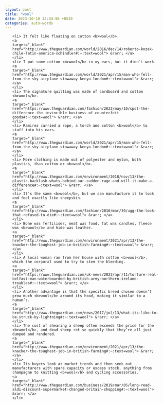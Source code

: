 ```yaml
---
layout: post
title: "wool"
date: 2023-10-10 12:34:56 +0530
categories: auto-words
---
```

<ol>

    <li> It felt like floating on cotton <b>wool</b>.
    <a 
    target="_blank" 
    href="http://www.theguardian.com/world/2016/dec/14/roberto-kozak-chile-latin-america-schindler#:~:text=wool"> &rarr; </a>
    </li>
    <li> I put some cotton <b>wool</b> in my ears, but it didn’t work.
    <a 
    target="_blank" 
    href="http://www.theguardian.com/world/2021/apr/15/man-who-fell-from-the-sky-airplane-stowaway-kenya-london#:~:text=wool"> &rarr; </a>
    </li>
    <li> The signature quilting was made of cardboard and cotton <b>wool</b>.
    <a 
    target="_blank" 
    href="https://www.theguardian.com/fashion/2022/may/10/spot-the-difference-the-invincible-business-of-counterfeit-goods#:~:text=wool"> &rarr; </a>
    </li>
    <li> Ramirez carried a rope, a torch and cotton <b>wool</b> to stuff into his ears.
    <a 
    target="_blank" 
    href="http://www.theguardian.com/world/2021/apr/15/man-who-fell-from-the-sky-airplane-stowaway-kenya-london#:~:text=wool"> &rarr; </a>
    </li>
    <li> More clothing is made out of polyester and nylon, both plastics, than cotton or <b>wool</b>.
    <a 
    target="_blank" 
    href="http://www.theguardian.com/environment/2018/nov/13/the-plastic-backlash-whats-behind-our-sudden-rage-and-will-it-make-a-difference#:~:text=wool"> &rarr; </a>
    </li>
    <li> It’s the same <b>wool</b>, but we can manufacture it to look and feel exactly like sheepskin.
    <a 
    target="_blank" 
    href="http://www.theguardian.com/fashion/2016/mar/30/ugg-the-look-that-refused-to-die#:~:text=wool"> &rarr; </a>
    </li>
    <li> Bone was fertiliser, meat was food, fat was candles, fleece was <b>wool</b> and hide was leather.
    <a 
    target="_blank" 
    href="http://www.theguardian.com/environment/2021/apr/13/the-knacker-the-toughest-job-in-british-farming#:~:text=wool"> &rarr; </a>
    </li>
    <li> A local woman ran from her house with cotton <b>wool</b>, which the corporal used to try to stem the bleeding.
    <a 
    target="_blank" 
    href="https://www.theguardian.com/uk-news/2023/apr/11/torture-real-belfast-man-waterboarded-by-british-army-northern-ireland-troubles#:~:text=wool"> &rarr; </a>
    </li>
    <li> Another advantage is that the specific breed chosen doesn’t grow much <b>wool</b> around its head, making it similar to a human’s.
    <a 
    target="_blank" 
    href="http://www.theguardian.com/news/2017/jul/13/what-its-like-to-be-struck-by-lightning#:~:text=wool"> &rarr; </a>
    </li>
    <li> The cost of shearing a sheep often exceeds the price for the <b>wool</b>, and dead sheep rot so quickly that they’re all just dumped and rendered.
    <a 
    target="_blank" 
    href="http://www.theguardian.com/environment/2021/apr/13/the-knacker-the-toughest-job-in-british-farming#:~:text=wool"> &rarr; </a>
    </li>
    <li> Its buyers look at market trends and then seek out manufacturers with spare capacity or excess stock, anything from champagne to knitting <b>wool</b> and cycling accessories.
    <a 
    target="_blank" 
    href="http://www.theguardian.com/business/2019/mar/05/long-read-aldi-discount-supermarket-changed-britain-shopping#:~:text=wool"> &rarr; </a>
    </li>